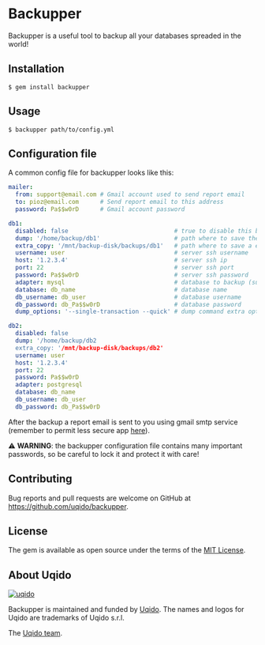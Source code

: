 # Backupper

Backupper is a useful tool to backup all your databases spreaded in the world!

## Installation

    $ gem install backupper

## Usage

    $ backupper path/to/config.yml

## Configuration file

A common config file for backupper looks like this:

```yaml
mailer:
  from: support@email.com # Gmail account used to send report email
  to: pioz@email.com      # Send report email to this address
  password: Pa$$w0rD      # Gmail account password

db1:
  disabled: false                              # true to disable this backup
  dump: '/home/backup/db1'                     # path where to save the dump of the database
  extra_copy: '/mnt/backup-disk/backups/db1'   # path where to save a extra copy of the dump
  username: user                               # server ssh username
  host: '1.2.3.4'                              # server ssh ip
  port: 22                                     # server ssh port
  password: Pa$$w0rD                           # server ssh password
  adapter: mysql                               # database to backup (supported are mysql or postgresql)
  database: db_name                            # database name
  db_username: db_user                         # database username
  db_password: db_Pa$$w0rD                     # database password
  dump_options: '--single-transaction --quick' # dump command extra options

db2:
  disabled: false
  dump: '/home/backup/db2
  extra_copy: '/mnt/backup-disk/backups/db2'
  username: user
  host: '1.2.3.4'
  port: 22
  password: Pa$$w0rD
  adapter: postgresql
  database: db_name
  db_username: db_user
  db_password: db_Pa$$w0rD
```

After the backup a report email is sent to you using gmail smtp service (remember to permit less secure app [here](https://myaccount.google.com/lesssecureapps)).

⚠️ __WARNING__: the backupper configuration file contains many important passwords, so be careful to lock it and protect it with care!

## Contributing

Bug reports and pull requests are welcome on GitHub at https://github.com/uqido/backupper.

## License

The gem is available as open source under the terms of the [MIT License](https://opensource.org/licenses/MIT).

## About Uqido

[![uqido](https://www.uqido.com/assets/uqido/logo_Uqido@2x-07d759d29607a31dcc13d18b5c67585377eee4fceff1ea733340113ca4f574c0.png)](http://uqido.com)

Backupper is maintained and funded by [Uqido](https://uqido.com).
The names and logos for Uqido are trademarks of Uqido s.r.l.

The [Uqido team](https://www.uqido.com/#team).
